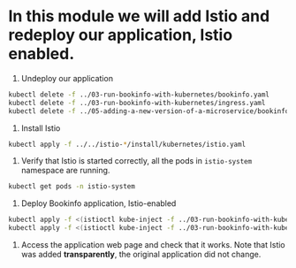 # In this module we will add Istio and redeploy our application, Istio enabled.

1. Undeploy our application
  ```bash
  kubectl delete -f ../03-run-bookinfo-with-kubernetes/bookinfo.yaml
  kubectl delete -f ../03-run-bookinfo-with-kubernetes/ingress.yaml
  kubectl delete -f ../05-adding-a-new-version-of-a-microservice/bookinfo-reviews-v2-with-app-label.yaml
  ```
1. Install Istio
  ```bash
  kubectl apply -f ../../istio-*/install/kubernetes/istio.yaml
  ```

1. Verify that Istio is started correctly, all the pods in `istio-system` namespace are running.
  ```bash
  kubectl get pods -n istio-system
  ```
1. Deploy Bookinfo application, Istio-enabled
  ```bash
  kubectl apply -f <(istioctl kube-inject -f ../03-run-bookinfo-with-kubernetes/bookinfo.yaml)
  kubectl apply -f <(istioctl kube-inject -f ../03-run-bookinfo-with-kubernetes/ingress.yaml)
  ```
1. Access the application web page and check that it works. Note that Istio was added **transparently**, the original application did not change.
